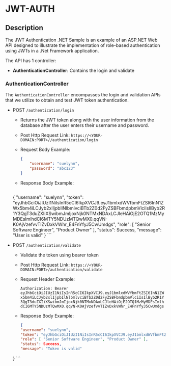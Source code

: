# JWT-AUTH

## Description

The JWT Authentication .NET Sample is an example of an ASP.NET Web API designed to illustrate the implementation of role-based authentication using JWTs in a .Net Framework application.

The API has 1 controller:

* **AuthenticationController**: Contains the login and validate

### AuthenticationController

The `AuthenticationController` encompasses the login and validation APIs that we utilize to obtain and test JWT token authentication.

* POST `/authentication/login`

    * Returns the JWT token along with the user information from the database after the user enters their username and password.
    * Post Http Request Link: `https://<YOUR-DOMAIN:PORT>//authentication/login`
    * Request Body Example:

        ```json
        {
            "username": "suelynn",
            "password": "abc123"
        }
        ```

    * Response Body Example:

        ```json
	{
	    "username": "suelynn",
	    "token": "eyJhbGciOiJIUzI1NiIsInR5cCI6IkpXVCJ9.eyJ1bmlxdWVfbmFtZSI6InN1ZWx5bm4iLCJyb2xlIjpbIlNlbmlvciBTb2Z0d2FyZSBFbmdpbmVlciIsIlByb2R1Y3QgT3duZXIiXSwibmJmIjoxNjk0NTMxNDAxLCJleHAiOjE2OTQ1MzMyMDEsImlhdCI6MTY5NDUzMTQwMX0.qqVN-K0AjVzefvvTIZvDxkVWhr_E4FnYfyJ5CwUmdgs",
    	    "role": [ "Senior Software Engineer", "Product Owner" ],
	    "status": Success,
	    "message": "User is valid"
	}
        ```

* POST `/authentication/validate`

    * Validate the token using bearer token
    * Post Http Request Link: `https://<YOUR-DOMAIN:PORT>/authentication/validate`
    * Request Header Example:

        `Authorization: Bearer eyJhbGciOiJIUzI1NiIsInR5cCI6IkpXVCJ9.eyJ1bmlxdWVfbmFtZSI6InN1ZWx5bm4iLCJyb2xlIjpbIlNlbmlvciBTb2Z0d2FyZSBFbmdpbmVlciIsIlByb2R1Y3QgT3duZXIiXSwibmJmIjoxNjk0NTMxNDAxLCJleHAiOjE2OTQ1MzMyMDEsImlhdCI6MTY5NDUzMTQwMX0.qqVN-K0AjVzefvvTIZvDxkVWhr_E4FnYfyJ5CwUmdgs`

    * Response Body Example:

        ```json
        {
	    "username": "suelynn",
	    "token": "eyJhbGciOiJIUzI1NiIsInR5cCI6IkpXVCJ9.eyJ1bmlxdWVfbmFtZSI6InN1ZWx5bm4iLCJyb2xlIjpbIlNlbmlvciBTb2Z0d2FyZSBFbmdpbmVlciIsIlByb2R1Y3QgT3duZXIiXSwibmJmIjoxNjk0NTMxNDAxLCJleHAiOjE2OTQ1MzMyMDEsImlhdCI6MTY5NDUzMTQwMX0.qqVN-K0AjVzefvvTIZvDxkVWhr_E4FnYfyJ5CwUmdgs",
	    "role": [ "Senior Software Engineer", "Product Owner" ],
	    "status": Success,
	    "message": "Token is valid"
	}
        ```